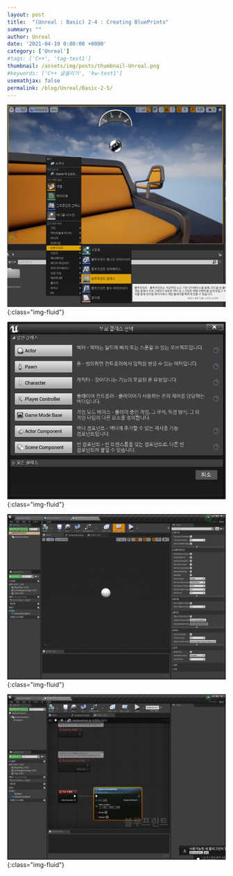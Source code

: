 ```yaml
---
layout: post
title:  "(Unreal : Basic) 2-4 : Creating BluePrints"
summary: ""
author: Unreal
date: '2021-04-19 0:00:00 +0000'
category: ['Unreal']
#tags: ['C++', 'tag-test1']
thumbnail: /assets/img/posts/thumbnail-Unreal.png
#keywords: ['C++ 글올리기', 'kw-test1']
usemathjax: false
permalink: /blog/Unreal/Basic-2-5/
---
```


![](/assets/img/posts/Unreal/basic-2-5-1.PNG){:class="img-fluid"}

![](/assets/img/posts/Unreal/basic-2-5-2.PNG){:class="img-fluid"}

![](/assets/img/posts/Unreal/basic-2-5-3.PNG){:class="img-fluid"}

![](/assets/img/posts/Unreal/basic-2-5-4.PNG){:class="img-fluid"}
